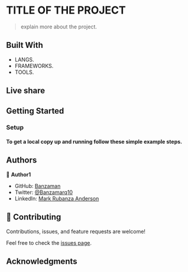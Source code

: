 # TITLE OF THE PROJECT

> explain more about the project.

## Built With

- LANGS.
- FRAMEWORKS.
- TOOLS.

## Live share 

## Getting Started

### Setup

#### To get a local copy up and running follow these simple example steps.


## Authors

👤 **Author1**

- GitHub: [Banzaman](https://github.com/banzaman)
- Twitter: [@Banzamarq10](https://twitter.com/banzamarq10)
- LinkedIn: [Mark Rubanza Anderson](https://www.linkedin.com/in/mark-rubanza-anderson-4399a2211/)


## 🤝 Contributing

Contributions, issues, and feature requests are welcome!

Feel free to check the [issues page](https://github.com//.io/issues).


## Acknowledgments
